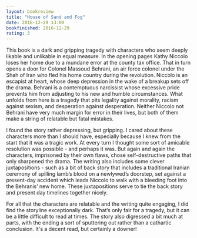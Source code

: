 ```yaml
---
layout: bookreview
title: "House of Sand and Fog"
date: 2016-12-29 13:00
bookfinished: 2016-12-29
rating: 3
---
```


This book is a dark and gripping tragedy with characters who seem deeply likable and unlikable in equal measure. In the opening pages Kathy Niccolo loses her home due to a mundane error at the county tax office. That in turn opens a door for Colonel Massoud Behrani, an air force colonel under the Shah of Iran who fled his home country during the revolution. Niccolo is an escapist at heart, whose deep depression in the wake of a breakup sets off the drama. Behrani is a contemptuous narcissist whose excessive pride prevents him from adjusting to his new and humble circumstances. What unfolds from here is a tragedy that pits legality against morality, racism against sexism, and desperation against desperation. Neither Niccolo not Behrani have very much margin for error in their lives, but both of them make a string of relatable but fatal mistakes.



I found the story rather depressing, but gripping. I cared about these characters more than I should have, especially because I knew from the start that it was a tragic work. At every turn I thought some sort of amicable resolution was possible - and perhaps it was. But again and again the characters, imprisoned by their own flaws, chose self-destructive paths that only sharpened the drama. The writing also includes some clever juxtapositions - such as a bit of back story that includes a traditional Iranian ceremony of spilling lamb’s blood on a newlywed’s doorstep, set against a present-day accident which leads Niccolo to walk with a bleeding foot into the Behranis’ new home. These juxtapositions serve to tie the back story and present day timelines together nicely.



For all that the characters are relatable and the writing quite engaging, I did find the storyline exceptionally dark. That’s only fair for a tragedy, but it can be a little difficult to read at times. The story also digressed a bit much at parts, with the ending a sort of sputtering out rather than a cathartic conclusion. It's a decent read, but certainly a downer!